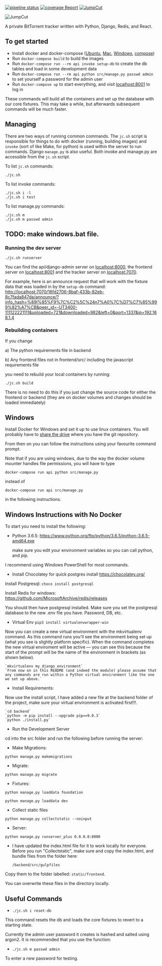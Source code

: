 [![pipeline status](https://git.pinigseu.xyz/jumpcut/jumpcut/badges/master/pipeline.svg)](https://git.pinigseu.xyz/jumpcut/jumpcut/commits/master)
[![coverage Report](https://git.pinigseu.xyz/jumpcut/jumpcut/badges/master/coverage.svg)](https://git.pinigseu.xyz/jumpcut/jumpcut/commits/master)
[![JumpCut](https://img.shields.io/badge/JumpCut-ComingSoon-blue.svg)](https://git.pinigseu.xyz/jumpcut/jumpcut/commits/master)

![JumpCut](https://i.imgur.com/8UqIWFI.png)

A private BitTorrent tracker written with Python, Django, Redis, and React.

## To get started

- Install docker and docker-compose
  ([Ubuntu](https://docs.docker.com/install/linux/docker-ce/ubuntu/),
  [Mac](https://docs.docker.com/docker-for-mac/install/),
  [Windows](https://store.docker.com/editions/community/docker-ce-desktop-windows),
  [compose](https://docs.docker.com/compose/install/))
- Run `docker-compose build` to build the images
- Run `docker-compose run --rm api invoke setup-db` to create the db tables and load in some development data
- Run `docker-compose run --rm api python src/manage.py passwd admin` to set yourself a password for the admin user
- Run `docker-compose up` to start everything, and visit <localhost:8001> to log in

These commands will build all the containers and set up the database with our core fixtures.
This may take a while, but afterwards subsequent commands will be much faster.

## Managing

There are two ways of running common commands. The `jc.sh` script is responsible for things to do
with docker (running, building images) and `invoke` (sort of like Make, for python) is used within
the server to run commands. Django `manage.py` is also useful. Both invoke and manage.py are
accessible from the `jc.sh` script.

To list `jc.sh` commands:

    ./jc.sh

To list invoke commands:

    ./jc.sh i -l
    ./jc.sh i test

To list manage.py commands:

    ./jc.sh m
    ./jc.sh m passwd admin

 ## TODO: make windows.bat file.

### Running the dev server

    ./jc.sh runserver

You can find the api/django-admin server on <localhost:8000>, the frontend server on
<localhost:8001> and the tracker server on <localhost:7070>.

For example, here is an announce request that will work with the fixture data that was loaded in
by the `setup-db` command: <http://localhost:7070/16fd2706-8baf-433b-82eb-8c7fada847da/announce/?info_hash=%89I%85%F9%7C%C2%5C%24n7%A0%7C%D7%C7%85%999%82%A7%CB&peer_id=-UT3400-111122221111&uploaded=721&downloaded=982&left=0&port=1337&ip=192.168.1.4>

### Rebuilding containers

If you change 

a) The python requirements file in backend

b) Any frontend files not in frontend/src/ including the javascript requirements file

you need to rebuild your local containers
by running:

    ./jc.sh build

There is no need to do this if you just change the source code for either the frontend or backend
(they are on docker volumes and changes should be loaded immediately)


## Windows

Install Docker for Windows and set it up to use linux containers. You will probably have to [share
the drive](https://docs.docker.com/docker-for-windows/#shared-drives) where you have the git
repository.

From then on you can follow the instructions using your favourite command prompt.

Note that if you are using windows, due to the way the docker volume mounter handles file
permissions, you will have to type

    docker-compose run api python src/manage.py

instead of

    docker-compose run api src/manage.py

in the following instructions.

## Windows Instructions with No Docker 

To start you need to install the following:

 - Python 3.6.5: <https://www.python.org/ftp/python/3.6.5/python-3.6.5-amd64.exe>
 
    make sure you edit your environment variables so you can call python, and pip.
    
I recommend using Windows PowerShell for most commands.

 - Install Chocolatey for quick postgres install <https://chocolatey.org/>
 
 Install Postgresql: `choco install postgresql`
 
 Install Redis for windows: <https://github.com/MicrosoftArchive/redis/releases>
 
 You should then have postgresql installed. Make sure you set the postgresql database to the new .env file you have.
 Password, DB, etc.
 
 - Virtual Env  `pip3 install virtualenvwrapper-win`
 
 Now you can create a new virtual environment with the mkvirtualenv command. As this command runs you'll see the environment being set up (what you see is slightly platform specific). When the command completes the new virtual enviroment will be active — you can see this because the start of the prompt will be the name of the environment in brackets (as shown below).

    `mkvirtualenv my_django_environment` 
    `From now on in this README (and indeed the module) please assume that any commands are run within a Python virtual environment like the one we set up above.`
    
 - Install Requirements:
 
  Now use the install script, I have added a new file at the backend folder of the project, make sure your virtual environment is activated first!!!.
    
    `cd backend`
    `python -m pip install --upgrade pip==9.0.3`
	`python ./install.py`
    
 - Run the Development Server
 
  cd into the src folder and run the following before running the server:
  
  * Make Migrations:
  
  `python manage.py makemigrations`
  
  * Migrate:
  
  `python manage.py migrate`
  
  * Fixtures:
  
  `python manage.py loaddata foundation`
  
  `python manage.py loaddata dev`
  
  * Collect static files
  
  `python manage.py collectstatic --noinput`
  
  * Server:
  
  `python manage.py runserver_plus 0.0.0.0:8000`
  
 - I have updated the index.html file for it to work locally for everyone. Before you run "Collectstatic",
    make sure and copy the index.html, and bundle files from the folder here:
    
    `/backend/src/gulpfiles`
    
  Copy them to the folder labelled: `static/frontend`.
  
You can overwrite these files in the directory locally.
  
 
## Useful Commands

- `./jc.sh i reset-db`

This command resets the db and loads the core fixtures to revert to a starting state.

Currently the admin user password it creates is hashed and salted using argon2. It is recommended 
that you use the function:

- `./jc.sh m passwd admin`

To enter a new password for testing. 
